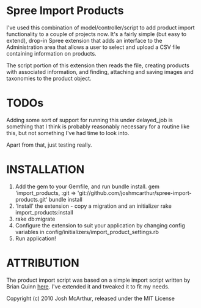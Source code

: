 Spree Import Products
==============

I've used this combination of model/controller/script to add product import functionality to a couple of projects now.
It's a fairly simple (but easy to extend), drop-in Spree extension that adds an interface to the Administration area
that allows a user to select and upload a CSV file containing information on products.

The script portion of this extension then reads the file, creating products with associated information, and
finding, attaching and saving images and taxonomies to the product object.

TODOs
==============
Adding some sort of support for running this under delayed_job is something that I think is probably reasonably
necessary for a routine like this, but not something I've had time to look into.

Apart from that, just testing really.

INSTALLATION
==============
1. Add the gem to your Gemfile, and run bundle install.
    gem 'import_products, :git => 'git://github.com/joshmcarthur/spree-import-products.git'
    bundle install
2. 'Install' the extension - copy a migration and an initializer
    rake import_products:install
3. rake db:migrate
4. Configure the extension to suit your application by changing config variables in config/initializers/import_product_settings.rb
5. Run application!

ATTRIBUTION
==============
The product import script was based on a simple import script written by Brian Quinn [here](https://gist.github.com/31710). I've extended it and tweaked it to fit my needs.

Copyright (c) 2010 Josh McArthur, released under the MIT License
